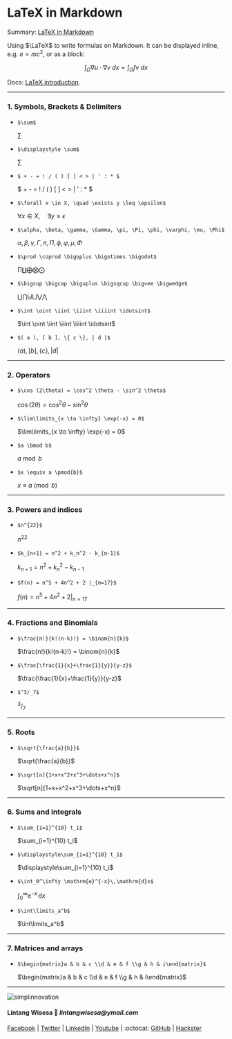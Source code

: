 # LaTeX in Markdown

Summary: [LaTeX in Markdown](https://github.com/LintangWisesa/LaTeX-in-Markdown/blob/master/LatexFormula.ipynb)

Using $\LaTeX$ to write formulas on Markdown. It can be displayed inline, e.g. $e=mc^2$, or as a block:

$$\int_\Omega \nabla u \cdot \nabla v~dx = \int_\Omega fv~dx$$

Docs: [LaTeX introduction](https://en.wikibooks.org/wiki/LaTeX/Mathematics).

<hr>

### 1. Symbols, Brackets & Delimiters

- ```$\sum$```

    $\sum$

- ```$\displaystyle \sum$```

    $\displaystyle \sum$

- ```$ + - = ! / ( ) [ ] < > | ' : * $```

    $ + - = ! / ( ) [ ] < > | ' : * $

- ```$\forall x \in X, \quad \exists y \leq \epsilon$```

    $\forall x \in X, \quad \exists y \leq \epsilon$

- ```$\alpha, \beta, \gamma, \Gamma, \pi, \Pi, \phi, \varphi, \mu, \Phi$```

    $\alpha, \beta, \gamma, \Gamma, \pi, \Pi, \phi, \varphi, \mu, \Phi$
    
- ```$\prod \coprod \bigoplus \bigotimes \bigodot$```

    $\prod \coprod \bigoplus \bigotimes \bigodot$

- ```$\bigcup \bigcap \biguplus \bigsqcup \bigvee \bigwedge$```

    $\bigcup \bigcap \biguplus \bigsqcup \bigvee \bigwedge$
    
- ```$\int \oint \iint \iiint \iiiint \idotsint$```

    $\int \oint \iint \iiint \iiiint \idotsint$
    
- ```$( a ), [ b ], \{ c \}, | d |$```

    $( a ), [ b ], \{ c \}, | d |$
    
<hr>

### 2. Operators

- ```$\cos (2\theta) = \cos^2 \theta - \sin^2 \theta$```

    $\cos (2\theta) = \cos^2 \theta - \sin^2 \theta$
    
- ```$\lim\limits_{x \to \infty} \exp(-x) = 0$```

    $\lim\limits_{x \to \infty} \exp(-x) = 0$
    
- ```$a \bmod b$```

    $a \bmod b$
    
- ```$x \equiv a \pmod{b}$```

    $x \equiv a \pmod{b}$
    
<hr>

### 3. Powers and indices

- ```$n^{22}$```

    $n^{22}$
    
- ```$k_{n+1} = n^2 + k_n^2 - k_{n-1}$```

    $k_{n+1} = n^2 + k_n^2 - k_{n-1}$
    
- ```$f(n) = n^5 + 4n^2 + 2 |_{n=17}$```

    $f(n) = n^5 + 4n^2 + 2 |_{n=17}$
    
<hr>

### 4. Fractions and Binomials

- ```$\frac{n!}{k!(n-k)!} = \binom{n}{k}$```

    $\frac{n!}{k!(n-k)!} = \binom{n}{k}$
    
- ```$\frac{\frac{1}{x}+\frac{1}{y}}{y-z}$```

    $\frac{\frac{1}{x}+\frac{1}{y}}{y-z}$
    
- ```$^3/_7$```

    $^3/_7$
    
<hr>

### 5. Roots

- ```$\sqrt{\frac{a}{b}}$```

    $\sqrt{\frac{a}{b}}$
    
- ```$\sqrt[n]{1+x+x^2+x^3+\dots+x^n}$```

    $\sqrt[n]{1+x+x^2+x^3+\dots+x^n}$
    
<hr>

### 6. Sums and integrals

- ```$\sum_{i=1}^{10} t_i$```

    $\sum_{i=1}^{10} t_i$
    
- ```$\displaystyle\sum_{i=1}^{10} t_i$```

    $\displaystyle\sum_{i=1}^{10} t_i$

- ```$\int_0^\infty \mathrm{e}^{-x}\,\mathrm{d}x$```

    $\int_0^\infty \mathrm{e}^{-x}\,\mathrm{d}x$
    
- ```$\int\limits_a^b$```

    $\int\limits_a^b$
    
<hr>

### 7. Matrices and arrays

- ```$\begin{matrix}a & b & c \\d & e & f \\g & h & i\end{matrix}$```

    $\begin{matrix}a & b & c \\d & e & f \\g & h & i\end{matrix}$
    
<hr>

![simplinnovation](https://4.bp.blogspot.com/-f7YxPyqHAzY/WJ6VnkvE0SI/AAAAAAAADTQ/0tDQPTrVrtMAFT-q-1-3ktUQT5Il9FGdQCLcB/s350/simpLINnovation1a.png)

#### Lintang Wisesa :love_letter: _lintangwisesa@ymail.com_

[Facebook](https://www.facebook.com/lintangbagus) | 
[Twitter](https://twitter.com/Lintang_Wisesa) |
[LinkedIn](https://www.linkedin.com/in/lintangwisesa/) |
[Youtube](https://www.youtube.com/user/lintangbagus) | 
:octocat: [GitHub](https://github.com/LintangWisesa) |
[Hackster](https://www.hackster.io/lintangwisesa)